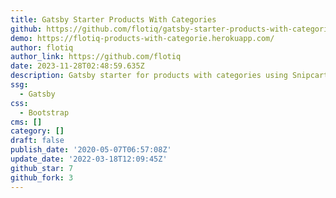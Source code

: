 ```yaml
---
title: Gatsby Starter Products With Categories
github: https://github.com/flotiq/gatsby-starter-products-with-categories
demo: https://flotiq-products-with-categorie.herokuapp.com/
author: flotiq
author_link: https://github.com/flotiq
date: 2023-11-28T02:48:59.635Z
description: Gatsby starter for products with categories using Snipcart
ssg:
  - Gatsby
css:
  - Bootstrap
cms: []
category: []
draft: false
publish_date: '2020-05-07T06:57:08Z'
update_date: '2022-03-18T12:09:45Z'
github_star: 7
github_fork: 3
---
```

